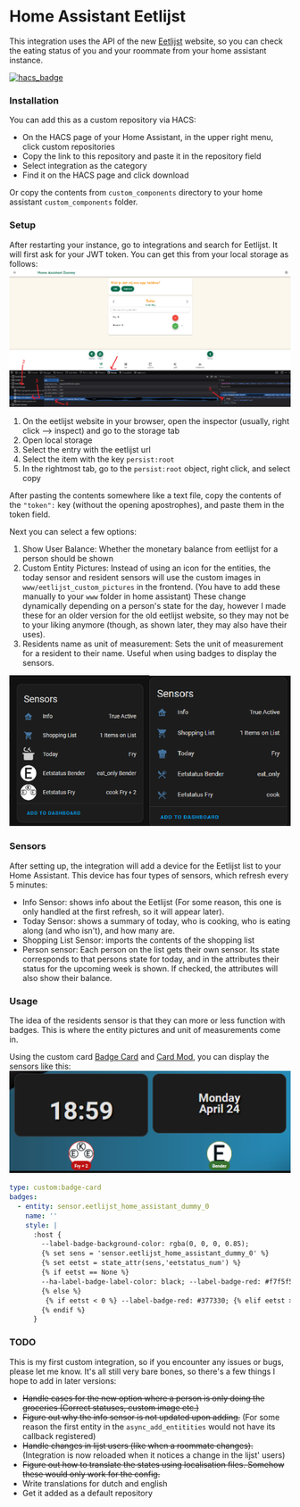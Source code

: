 # Home Assistant Eetlijst

This integration uses the API of the new [Eetlijst](https://eetlijst.nl/)  website, so you can check the eating status of you and your roommate from your home assistant instance.

[![hacs_badge](https://img.shields.io/badge/HACS-Custom-41BDF5.svg?style=for-the-badge)](https://github.com/hacs/integration)

### Installation

You can add this as a custom repository via HACS:
- On the HACS page of your Home Assistant, in the upper right menu, click custom repositories
- Copy the link to this repository and paste it in the repository field
- Select integration as the category
- Find it on the HACS page and click download

Or copy the contents from `custom_components` directory to your home assistant `custom_components` folder.

### Setup

After restarting your instance, go to integrations and search for Eetlijst. It will first ask for your JWT token. You can get this from your local storage as follows:
<img src="https://github.com/Slalamander/Home-Assistant-Eetlijst/blob/main/images/eetlijst-token.png">

1. On the eetlijst website in your browser, open the inspector (usually, right click --> inspect) and go to the storage tab
2. Open local storage
3. Select the entry with the eetlijst url
4. Select the item with the key `persist:root`
5. In the rightmost tab, go to the `persist:root` object, right click, and select copy

After pasting the contents somewhere like a text file, copy the contents of the `"token":` key (without the opening apostrophes), and paste them in the token field.

Next you can select a few options:
1. Show User Balance: Whether the monetary balance from eetlijst for a person should be shown
2. Custom Entity Pictures: Instead of using an icon for the entities, the today sensor and resident sensors will use the custom images in `www/eetlijst_custom_pictures` in the frontend. (You have to add these manually to your `www` folder in home assistant) These change dynamically depending on a person's state for the day, however I made these for an older version for the old eetlijst website, so they may not be to your liking anymore (though, as shown later, they may also have their uses).
3. Residents name as unit of measurement: Sets the unit of measurement for a resident to their name. Useful when using badges to display the sensors.

<img src="https://github.com/Slalamander/Home-Assistant-Eetlijst/blob/main/images/sensor_options.png">

### Sensors
After setting up, the integration will add a device for the Eetlijst list to your Home Assistant. This device has four types of sensors, which refresh every 5 minutes:
- Info Sensor: shows info about the Eetlijst (For some reason, this one is only handled at the first refresh, so it will appear later).
- Today Sensor: shows a summary of today, who is cooking, who is eating along (and who isn't), and how many are.
- Shopping List Sensor: imports the contents of the shopping list
- Person sensor: Each person on the list gets their own sensor. Its state corresponds to that persons state for today, and in the attributes their status for the upcoming week is shown. If checked, the attributes will also show their balance.

### Usage
The idea of the residents sensor is that they can more or less function with badges. This is where the entity pictures and unit of measurements come in.

Using the custom card [Badge Card](https://github.com/thomasloven/lovelace-badge-card) and [Card Mod]([https://github.com/thomasloven/lovelace-badge-card](https://github.com/thomasloven/lovelace-card-mod)), you can display the sensors like this:
<img src="https://github.com/Slalamander/Home-Assistant-Eetlijst/blob/main/images/eetlijst-badges.png">

```yaml
type: custom:badge-card
badges:
  - entity: sensor.eetlijst_home_assistant_dummy_0
    name: ''
    style: |
      :host {
        --label-badge-background-color: rgba(0, 0, 0, 0.85);
        {% set sens = 'sensor.eetlijst_home_assistant_dummy_0' %}
        {% set eetst = state_attr(sens,'eetstatus_num') %} 
        {% if eetst == None %} 
        --ha-label-badge-label-color: black; --label-badge-red: #f7f5f5;
        {% else %} 
         {% if eetst < 0 %} --label-badge-red: #377330; {% elif eetst > 0 %} --label-badge-red: #bd1313; {% elif eetst == 0 %} --label-badge-red: slategrey; {% endif %}
        {% endif %}
      }
```

### TODO
This is my first custom integration, so if you encounter any issues or bugs, please let me know. It's all still very bare bones, so there's a few things I hope to add in later versions:
- ~~Handle cases for the new option where a person is only doing the groceries (Correct statuses, custom image etc.)~~
- ~~Figure out why the info sensor is not updated upon adding.~~ (For some reason the first entity in the `async_add_entitities` would not have its callback registered)
- ~~Handle changes in lijst users (like when a roommate changes).~~ (Integration is now reloaded when it notices a change in the lijst' users)
- ~~Figure out how to translate the states using localisation files. Somehow these would only work for the config.~~
- Write translations for dutch and english
- Get it added as a default repository
